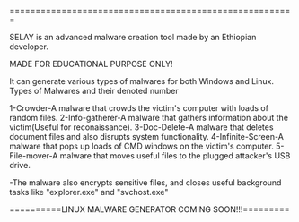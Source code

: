 


=======================================================


SELAY is an advanced malware creation tool
made by an Ethiopian developer.

MADE FOR EDUCATIONAL PURPOSE ONLY!

It can generate various types of malwares for both Windows and Linux.
Types of Malwares and their denoted number

1-Crowder-A malware that crowds the victim's computer with loads of random files.
2-Info-gatherer-A malware that gathers information about the victim(Useful for reconaissance).
3-Doc-Delete-A malware that deletes document files and also disrupts system functionality.
4-Infinite-Screen-A malware that pops up loads of CMD windows on the victim's computer.
5-File-mover-A malware that moves useful files to the plugged attacker's USB drive.

-The malware also encrypts sensitive files, and closes useful background tasks like
"explorer.exe" and "svchost.exe"


==========LINUX MALWARE GENERATOR COMING SOON!!!=========



